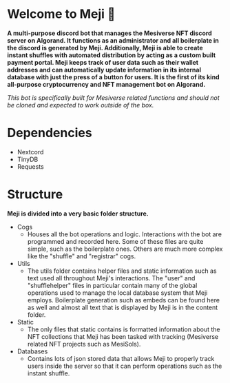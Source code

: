# Welcome to Meji 🤖
**A multi-purpose discord bot that manages the Mesiverse NFT discord server on Algorand. 
It functions as an administrator and all boilerplate in the discord is generated by Meji. 
Additionally, Meji is able to create instant shuffles with automated distribution by acting
as a custom built payment portal. Meji keeps track of user data such as their wallet addresses
and can automatically update information in its internal database with just the press of a button
for users. It is the first of its kind all-purpose cryptocurrency and NFT management bot on Algorand.**

*This bot is specifically built for Mesiverse related functions and should not be cloned and expected to work outside of the box.*

# Dependencies
* Nextcord
* TinyDB
* Requests

# Structure
**Meji is divided into a very basic folder structure.**
* Cogs
  - Houses all the bot operations and logic. Interactions with the bot are programmed and recorded here.
    Some of these files are quite simple, such as the boilerplate ones. Others are much more complex like the
    "shuffle" and "registrar" cogs.
* Utils
  - The utils folder contains helper files and static information such as text used all throughout Meji's
    interactions. The "user" and "shufflehelper" files in particular contain many of the global operations
    used to manage the local database system that Meji employs. Boilerplate generation such as embeds can be
    found here as well and almost all text that is displayed by Meji is in the content folder.
* Static
  - The only files that static contains is formatted information about the NFT collections that Meji has been
    tasked with tracking (Mesiverse related NFT projects such as MesiSols).
* Databases
  - Contains lots of json stored data that allows Meji to properly track users inside the server so that it can
    perform operations such as the instant shuffle.

